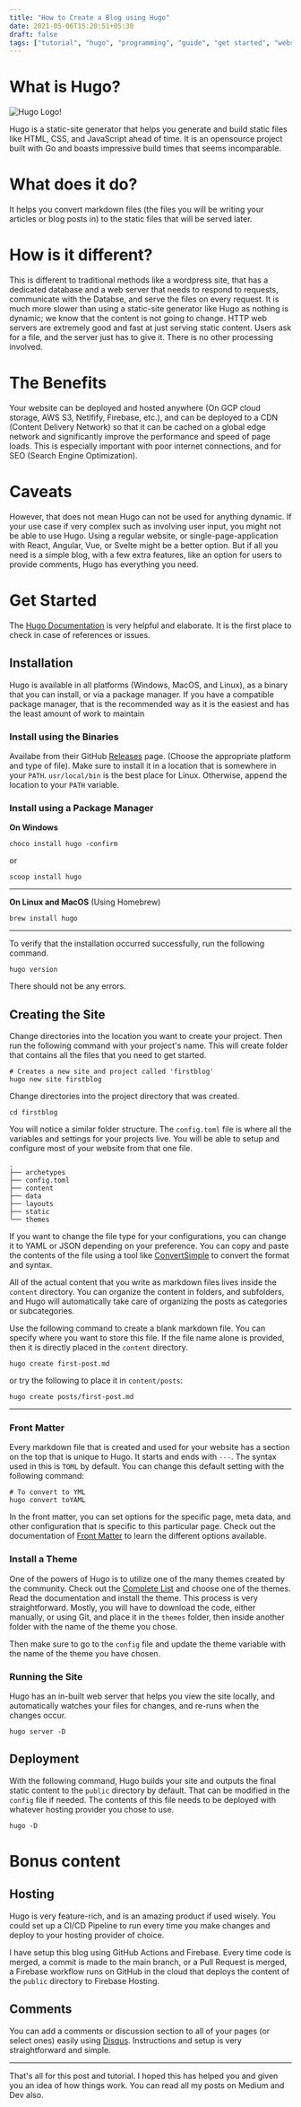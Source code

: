 ```yaml
---
title: "How to Create a Blog using Hugo"
date: 2021-05-06T15:20:51+05:30
draft: false
tags: ["tutorial", "hugo", "programming", "guide", "get started", "website", "blog"]
---
```


# What is Hugo?

![Hugo Logo!](/hugo-logo-wide.svg)

Hugo is a static-site generator that helps you generate and build static files like HTML, CSS, and JavaScript ahead of time. It is an opensource project built with Go and boasts impressive build times that seems incomparable.

# What does it do?

It helps you convert markdown files (the files you will be writing your articles or blog posts in) to the static files that will be served later. 

# How is it different?

This is different to traditional methods like a wordpress site, that has a dedicated database and a web server that needs to respond to requests, communicate with the Databse, and serve the files on every request. It is much more slower than using a static-site generator like Hugo as nothing is dynamic; we know that the content is not going to change. HTTP web servers are extremely good and fast at just serving static content. Users ask for a file, and the server just has to give it. There is no other processing involved.

# The Benefits

Your website can be deployed and hosted anywhere (On GCP cloud storage, AWS S3, Netlfify, Firebase, etc.), and can be deployed to a CDN (Content Delivery Network) so that it can be cached on a global edge network and significantly improve the performance and speed of page loads. This is especially important with poor internet connections, and for SEO (Search Engine Optimization).

# Caveats

However, that does not mean Hugo can not be used for anything dynamic. If your use case if very complex such as involving user input, you might not be able to use Hugo. Using a regular website, or single-page-application with React, Angular, Vue, or Svelte might be a better option. But if all you need is a simple blog, with a few extra features, like an option for users to provide comments, Hugo has everything you need.

# Get Started

The [Hugo Documentation](https://gohugo.io/documentation/) is very helpful and elaborate. It is the first place to check in case of references or issues.

## Installation

Hugo is available in all platforms (Windows, MacOS, and Linux), as a binary that you can install, or via a package manager. If you have a compatible package manager, that is the recommended way as it is the easiest and has the least amount of work to maintain

### Install using the Binaries

Availabe from their GitHub [Releases](https://github.com/gohugoio/hugo/releases) page. (Choose the appropriate platform and type of file). Make sure to install it in a location that is somewhere in your `PATH`. `usr/local/bin` is the best place for Linux. Otherwise, append the location to your `PATH` variable.

### Install using a Package Manager

**On Windows**

	choco install hugo -confirm

or

	scoop install hugo

---

**On Linux and MacOS** (Using Homebrew)

	brew install hugo

---

To verify that the installation occurred successfully, run the following command.

	hugo version

There should not be any errors.


## Creating the Site

Change directories into the location you want to create your project. Then run the following command with your project's name. This will create folder that contains all the files that you need to get started.

	# Creates a new site and project called 'firstblog'
	hugo new site firstblog

Change directories into the project directory that was created.

	cd firstblog

You will notice a similar folder structure. The `config.toml` file is where all the variables and settings for your projects live. You will be able to setup and configure most of your website from that one file.

	.
	├── archetypes
	├── config.toml
	├── content
	├── data
	├── layouts
	├── static
	└── themes

If you want to change the file type for your configurations, you can change it to YAML or JSON depending on your preference. You can copy and paste the contents of the file using a tool like [ConvertSimple](https://www.convertsimple.com/convert-toml-to-yaml/) to convert the format and syntax.

All of the actual content that you write as markdown files lives inside the `content` directory. You can organize the content in folders, and subfolders, and Hugo will automatically take care of organizing the posts as categories or subcategories.

Use the following command to create a blank markdown file. You can specify where you want to store this file. If the file name alone is provided, then it is directly placed in the `content` directory.

	hugo create first-post.md

or try the following to place it in `content/posts`:

	hugo create posts/first-post.md

---

### Front Matter

Every markdown file that is created and used for your website has a section on the top that is unique to Hugo. It starts and ends with `---`. The syntax used in this is `TOML` by default. You can change this default setting with the following command:

	# To convert to YML
	hugo convert toYAML

In the front matter, you can set options for the specific page, meta data, and other configuration that is specific to this particular page. Check out the documentation of [Front Matter](https://gohugo.io/content-management/front-matter/) to learn the different options available.

### Install a Theme

One of the powers of Hugo is to utilize one of the many themes created by the community. Check out the [Complete List](https://themes.gohugo.io/) and choose one of the themes. Read the documentation and install the theme. This process is very straightforward. Mostly, you will have to download the code, either manually, or using Git, and place it in the `themes` folder, then inside another folder with the name of the theme you chose.

Then make sure to go to the `config` file and update the theme variable with the name of the theme you have chosen.

### Running the Site

Hugo has an in-built web server that helps you view the site locally, and automatically watches your files for changes, and re-runs when the changes occur.

	hugo server -D

## Deployment

With the following command, Hugo builds your site and outputs the final static content to the `public` directory by default. That can be modified in the `config` file if needed. The contents of this file needs to be deployed with whatever hosting provider you chose to use.

	hugo -D

# Bonus content

## Hosting

Hugo is very feature-rich, and is an amazing product if used wisely. You could set up a CI/CD Pipeline to run every time you make changes and deploy to your hosting provider of choice.

I have setup this blog using GitHub Actions and Firebase. Every time code is merged, a commit is made to the main branch, or a Pull Request is merged, a Firebase workflow runs on GitHub in the cloud that deploys the content of the `public` directory to Firebase Hosting.

## Comments

You can add a comments or discussion section to all of your pages (or select ones) easily using [Disqus](https://disqus.com/). Instructions and setup is very straightforward and simple.

---

That's all for this post and tutorial. I hoped this has helped you and given you an idea of how things work. You can read all my posts on Medium and Dev also.

